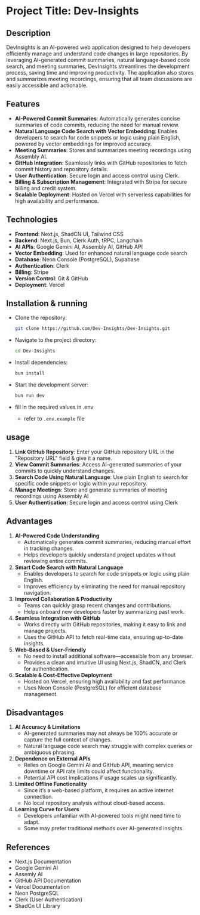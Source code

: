 # Project Title: Dev-Insights 

## Description 
DevInsights is an AI-powered web application designed to help developers efficiently manage and understand code changes in large repositories. By leveraging AI-generated commit summaries, natural language-based code search, and meeting summaries, DevInsights streamlines the development process, saving time and improving productivity. The application also stores and summarizes meeting recordings, ensuring that all team discussions are easily accessible and actionable.


## Features
- **AI-Powered Commit Summaries**: Automatically generates concise summaries of code commits, reducing the need for manual review.
- **Natural Language Code Search with Vector Embedding**: Enables developers to search for code snippets or logic using plain English, powered by vector embeddings for improved accuracy.
- **Meeting Summaries**: Stores and summarizes meeting recordings using Assembly AI.
- **GitHub Integration**: Seamlessly links with GitHub repositories to fetch commit history and repository details.
- **User Authentication**: Secure login and access control using Clerk.
- **Billing & Subscription Management**: Integrated with Stripe for secure billing and credit system.
- **Scalable Deployment**: Hosted on Vercel with serverless capabilities for high availability and performance.

## Technologies
- **Frontend**: Next.js, ShadCN UI, Tailwind CSS 
- **Backend**: Next.js, Bun, Clerk Auth, tRPC, Langchain
- **AI APIs**: Google Gemini AI, Assembly AI, GitHub API
- **Vector Embedding**: Used for enhanced natural language code search
- **Database**: Neon Console (PostgreSQL), Supabase
- **Authentication**: Clerk
- **Billing**: Stripe
- **Version Control**: Git & GitHub
- **Deployment**: Vercel


## Installation & running 
- Clone the repository: 
    ```bash
    git clone https://github.com/Dev-Insights/Dev-Insights.git
    ```
- Navigate to the project directory:
    ```bash
    cd Dev-Insights
    ```
- Install dependencies:
    ```bash
    bun install
    ```
- Start the development server:
    ```bash
    bun run dev
    ```

- fill in the required values in .env
    - refer to `.env.example` file  


## usage
1. **Link GitHub Repository**: Enter your GitHub repository URL in the "Repository URL" field & give it a name.
2. **View Commit Summaries**: Access AI-generated summaries of your commits to quickly understand changes.
3. **Search Code Using Natural Language**: Use plain English to search for specific code snippets or logic within your repository.
4. **Manage Meetings**: Store and generate summaries of meeting recordings using Assembly AI
5. **User Authentication**: Secure login and access control using Clerk


## Advantages
1. **AI-Powered Code Understanding**
    - Automatically generates commit summaries, reducing manual effort in tracking changes.
    - Helps developers quickly understand project updates without reviewing entire commits.
2. **Smart Code Search with Natural Language**
    - Enables developers to search for code snippets or logic using plain English.
    - Improves efficiency by eliminating the need for manual repository navigation.
3. **Improved Collaboration & Productivity**
    - Teams can quickly grasp recent changes and contributions.
    - Helps onboard new developers faster by summarizing past work.
4. **Seamless Integration with GitHub**
    - Works directly with GitHub repositories, making it easy to link and manage projects.
    - Uses the GitHub API to fetch real-time data, ensuring up-to-date insights.
5. **Web-Based & User-Friendly**
    - No need to install additional software—accessible from any browser.
    - Provides a clean and intuitive UI using Next.js, ShadCN, and Clerk for authentication.
6. **Scalable & Cost-Effective Deployment**
    - Hosted on Vercel, ensuring high availability and fast performance.
    - Uses Neon Console (PostgreSQL) for efficient database management.

## Disadvantages
1. **AI Accuracy & Limitations**
    - AI-generated summaries may not always be 100% accurate or capture the full context of changes.
    - Natural language code search may struggle with complex queries or ambiguous phrasing.
2. **Dependence on External APIs**
    - Relies on Google Gemini AI and GitHub API, meaning service downtime or API rate limits could affect functionality.
    - Potential API cost implications if usage scales up significantly.
3. **Limited Offline Functionality**
    - Since it’s a web-based platform, it requires an active internet connection.
    - No local repository analysis without cloud-based access.
4. **Learning Curve for Users**
    - Developers unfamiliar with AI-powered tools might need time to adapt.
    - Some may prefer traditional methods over AI-generated insights.

## References
- Next.js Documentation
- Google Gemini AI
- Assemly AI
- GitHub API Documentation
- Vercel Documentation
- Neon PostgreSQL
- Clerk (User Authentication)
- ShadCn UI Library